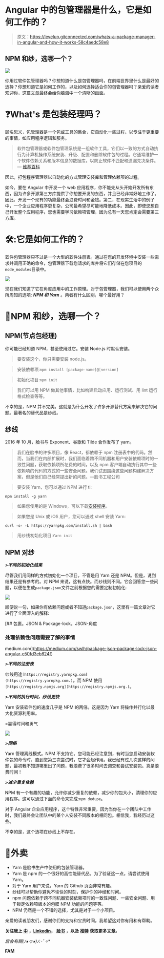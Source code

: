 # Angular 中的包管理器是什么，它是如何工作的？

> 原文：<https://levelup.gitconnected.com/whats-a-package-manager-in-angular-and-how-it-works-58c4aedc58e8>

## NPM 和纱，选哪一个？

![](img/ff8f9c4f3ee131dbb146ff6baa920033.png)

你用过软件包管理器吗？你想知道什么是包管理器吗，在前端世界里什么是最好的选择？你想知道它是如何工作的，以及如何选择适合你的包管理器吗？亲爱的读者欢迎你，这篇文章最终会给你脑海中一个清晰的画面。

# ❓What's 是包装经理吗？

顾名思义，包管理器是一个包或工具的集合，它自动化一些过程，以专注于更重要的事情，如应用程序逻辑和服务。

> 软件包管理器或软件包管理系统是一组软件工具，它们以一致的方式自动执行为计算机操作系统安装、升级、配置和删除软件包的过程。它通常维护一个软件依赖关系和版本信息的数据库，以防止软件不匹配和遗漏先决条件。— [维基百科](https://en.wikipedia.org/wiki/Package_manager)

因此，打包程序管理器以自动化的方式管理安装库和管理依赖项的过程。

如今，要在 Angular 中开发一个 web 应用程序，你不能先从头开始开发所有东西，因为许多开源第三方库提供了你想要开发的东西，并且已经非常好地工作了。因此，开发一个现有的功能最终会浪费时间和金钱。第二，在现实生活中的例子中，一个企业应用程序更复杂，公司最希望尽可能地降低成本。因此，即使您想自己开发整个应用程序，您也需要学习依赖项管理，因为总有一天您肯定会需要第三方库。

# 🛠:它是如何工作的？

软件包管理器只不过是一个大型的软件注册表。通过在您的开发环境中安装一些需求并调用正确的命令，包管理器下载您请求的库并将它们存储在您项目的`node_modules`目录中。

![](img/9b1c013e95b77005856d308b59643f81.png)

现在我们知道了它在角度应用中的工作原理。对于包管理器，我们可以使用两个众所周知的选项: ***NPM 和 Yarn*** 。两者有什么区别，哪个最好用？

# ️🥊NPM 和纱，选哪一个？

## **NPM(节点包经理)**

你可能已经知道 NPM，甚至使用过它。安装 Node.js 时默认安装。

>要安装这个，你只需要安装 node.js。

>安装依赖项:`npm install [package-name]@[version]`

>初始化项目:`npm init`

>我们可以用 NPM 做其他事情，比如构建启动应用、运行测试、用 lint 运行格式检查等等。

不幸的是，NPM 并不完美。这就是为什么开发了许多开源替代方案来解决它的问题。最著名的替代品是纱线。

## **纱线**

2016 年 10 月，脸书与 Exponent、谷歌和 Tilde 合作发布了 yarn。

> 我们在脸书的许多项目，像 React，都依赖于 npm 注册表中的代码。然而，当我们在内部扩展时，我们面临着跨不同机器和用户安装依赖项时的一致性问题，获取依赖项所花费的时间，以及 npm 客户端自动执行其中一些依赖项的代码的方式的一些安全问题。我们试图围绕这些问题构建解决方案，但是他们自己经常提出新的问题。—脸书工程公司

>要安装 Yarn，您可以通过 NPM 进行 ti:

```
npm install -g yarn
```

>如果您使用的是 Windows，可以下载[安装程序](https://yarnpkg.com/latest.msi)。

>如果您是 Unix 或 iOS 用户，您可以通过 shell 安装 Yarn:

```
curl -o- -L https://yarnpkg.com/install.sh | bash
```

>用纱线初始化项目:`Yarn init`

## **NPM 对纱**

***>不同的初始化结果***

尽管我们用同样的方式初始化一个项目，不管是用 Yarn 还是 NPM。但是，说到结果还是有参考的。对 NPM 来说，这有点快。而纱线则不同。它会回答您一些问题，以便在生成`package.json`文件之前根据您的需要定制初始化:

![](img/a9223c089d058ee48a843e22f30760db.png)

顺便说一句，如果你有依赖问题或者不知道`package.json`，这里有一篇文章对它进行了全面深入的解释:

[](https://medium.com/swlh/package-json-package-lock-json-angular-e50fd3eb624f) [## 包裹。JSON & Package-lock。JSON-角度

### 处理依赖性问题需要了解的事情

medium.com](https://medium.com/swlh/package-json-package-lock-json-angular-e50fd3eb624f) 

***>不同的注册表***

纱线用途`[https://registry.yarnpkg.com](https://registry.yarnpkg.com.)`。而 NPM 使用`[https://registry.npmjs.org](https://registry.npmjs.org.)`。

***>不同的执行时间，纱线更快***

Yarn 安装软件包的速度几乎是 NPM 的两倍。这是因为 Yarn 将操作并行化以最大化资源利用率。

=赢得时间和勇气

![](img/a0da493f86886a5a33749505d1594310.png)

***>网络***

Yarn 管理离线模式。NPM 不支持它。您可能已经注意到，有时当您启动安装软件包的命令时，直到您第三次尝试时，它才会起作用。我已经有过几次这样的问题，最初我不知道哪里出了问题，我浪费了很多时间去调查和尝试安装包。真是浪费时间！

***>减少重复依赖***

NPM 有一个有趣的功能，允许你减少重复的依赖，减少你的包大小，清理你的应用程序。这可以通过下面的命令来完成:`npm dedupe`。

对于 Angular 企业应用程序，这个特性非常重要，因为当你在一个团队中工作时，我们最终会让团队中的某个人安装不同版本的相同包。相信我，我经历过这些。

不幸的是，这个选项在纱线上不存在。

# 💼外卖

*   Yarn 是脸书生产中使用的包装管理器。
*   Yarn 是 npm 的一个很好的高性能替代品。为了验证这一点，请尝试使用 Yarn。
*   对于 Yarn 用户来说，Yarn 的 Github 页面非常有趣。
*   纱线可以帮助你避免不愉快的时刻，保护你的神经和时间。
*   npm 问题依赖于跨不同机器安装依赖项时的一致性问题、一些安全问题、用于锁定依赖项版本的包膜 NPM 功能的问题等等。
*   NPM 仍然是一个不错的选择，尤其是对于一个小项目。

亲爱的读者朋友们，感谢你们的支持和宝贵时间。我希望这对你有用和有帮助。

**关注我上** [**中**](https://medium.com/@famzil/) **，**[**Linkedin**](https://www.linkedin.com/in/fatima-amzil-9031ba95/)**，** [**脸书**](https://www.facebook.com/The-Front-End-World) **，以及** [**推特**](https://twitter.com/FatimaAMZIL9) **获取更多文章。**

**后会有期(ﾉ◕ヮ◕)ﾉ*:･ﾟ✧**

**FAM**